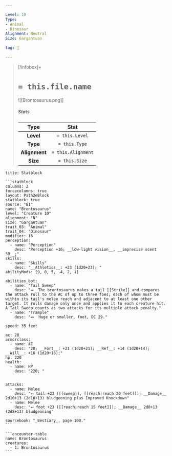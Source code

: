 ```yaml
---

Level: 10
Type:
- Animal
- Dinosaur
Alignment: Neutral
Size: Gargantuan

tag: 👹

---
```


> [!infobox]+
> #  `= this.file.name`
> ![[Brontosaurus.png]]
> ##### Stats
> Type | Stat |
> :---:|:---:|
> **Level** | `= this.Level` |
> **Type** | `= this.Type` |
> **Alignment** | `= this.Alignment` |
> **Size** | `= this.Size` |



````ad-info
title: Statblock

```statblock
columns: 2
forcecolumns: true
layout: Path2eBlock
statblock: true
source: "B1"
name: "Brontosaurus"
level: "Creature 10"
alignment: "N"
size: "Gargantuan"
trait_03: "Animal"
trait_04: "Dinosaur"
modifier: 16
perception:
  - name: "Perception"
    desc: "Perception +16; __low-light vision__, __imprecise scent 30__;"
skills:
  - name: "Skills"
    desc: "__Athletics__: +23 (1d20+23); "
abilityMods: [9, 0, 5, -4, 2, 1]

abilities_bot:
  - name: "Tail Sweep"
    desc: "⬺  The brontosaurus makes a tail [[Strike]] and compares the attack roll to the AC of up to three foes, each of whom must be within its tail's melee reach and adjacent to at least one other target. It rolls damage only once and applies it to each creature hit. A Tail Sweep counts as two attacks for its multiple attack penalty."
  - name: "Trample"
    desc: "⬽  Huge or smaller, foot, DC 29."

speed: 35 feet

ac: 28
armorclass:
  - name: AC
    desc: "28; __Fort__: +21 (1d20+21); __Ref__: +14 (1d20+14); __Will__: +16 (1d20+16);"
hp: 220
health:
  - name: HP
    desc: "220; "


attacks:
  - name: Melee
    desc: "⬻ tail +23 ([[sweep]], [[reach|reach 20 feet]]); __Damage__ 2d10+13 (2d10+13) bludgeoning plus Improved Knockdown"
  - name: Melee
    desc: "⬻ foot +23 ([[reach|reach 15 feet]]); __Damage__ 2d8+13 (2d8+13) bludgeoning"

sourcebook: "_Bestiary_, page 100."
```

```encounter-table
name: Brontosaurus
creatures:
  - 1: Brontosaurus
```

````


